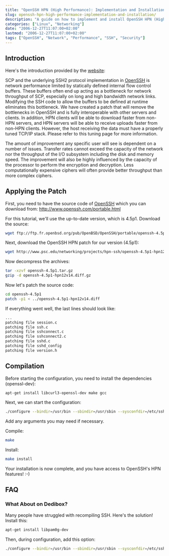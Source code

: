 ```yaml
---
title: "OpenSSH HPN (High Performance): Implementation and Installation"
slug: openssh-hpn-high-performance-implementation-and-installation/
description: "A guide on how to implement and install OpenSSH HPN (High Performance Enabled) which removes performance bottlenecks in standard OpenSSH."
categories: ["Linux", "Networking"]
date: "2006-12-27T11:07:00+02:00"
lastmod: "2006-12-27T11:07:00+02:00"
tags: ["OpenSSH", "Network", "Performance", "SSH", "Security"]
---
```


## Introduction

Here's the introduction provided by the [website](https://www.psc.edu/networking/projects/hpn-ssh/):

SCP and the underlying SSH2 protocol implementation in [OpenSSH](https://www.openssh.com) is network performance limited by statically defined internal flow control buffers. These buffers often end up acting as a bottleneck for network throughput of SCP, especially on long and high bandwidth network links. Modifying the SSH code to allow the buffers to be defined at runtime eliminates this bottleneck. We have created a patch that will remove the bottlenecks in OpenSSH and is fully interoperable with other servers and clients. In addition, HPN clients will be able to download faster from non-HPN servers, and HPN servers will be able to receive uploads faster from non-HPN clients. However, the host receiving the data must have a properly tuned TCP/IP stack. Please refer to this tuning page for more information.

The amount of improvement any specific user will see is dependent on a number of issues. Transfer rates cannot exceed the capacity of the network nor the throughput of the I/O subsystem including the disk and memory speed. The improvement will also be highly influenced by the capacity of the processor to perform the encryption and decryption. Less computationally expensive ciphers will often provide better throughput than more complex ciphers.

## Applying the Patch

First, you need to have the source code of [OpenSSH](https://www.openssh.com) which you can download from: http://www.openssh.com/portable.html

For this tutorial, we'll use the up-to-date version, which is 4.5p1. Download the source:

```bash
wget ftp://ftp.fr.openbsd.org/pub/OpenBSD/OpenSSH/portable/openssh-4.5p1.tar.gz
```

Next, download the OpenSSH HPN patch for our version (4.5p1):

```bash
wget http://www.psc.edu/networking/projects/hpn-ssh/openssh-4.5p1-hpn12v14.diff.gz
```

Now decompress the archives:

```bash
tar -xzvf openssh-4.5p1.tar.gz
gzip -d openssh-4.5p1-hpn12v14.diff.gz
```

Now let's patch the source code:

```bash
cd openssh-4.5p1
patch -p1 < ../openssh-4.5p1-hpn12v14.diff
```

If everything went well, the last lines should look like:

```bash
...
patching file session.c
patching file ssh.c
patching file sshconnect.c
patching file sshconnect2.c
patching file sshd.c
patching file sshd_config
patching file version.h
```

## Compilation

Before starting the configuration, you need to install the dependencies (openssl-dev):

```bash
apt-get install libcurl3-openssl-dev make gcc
```

Next, we can start the configuration:

```bash
./configure --bindir=/usr/bin --sbindir=/usr/sbin --sysconfdir=/etc/ssh --with-md5-passwords
```

Add any arguments you may need if necessary.

Compile:

```bash
make
```

Install:

```bash
make install
```

Your installation is now complete, and you have access to OpenSSH's HPN features! :-)

## FAQ

### What About on Dedibox?

Many people have struggled with recompiling SSH. Here's the solution! Install this:

```bash
apt-get install libpam0g-dev
```

Then, during configuration, add this option:

```bash
./configure --bindir=/usr/bin --sbindir=/usr/sbin --sysconfdir=/etc/ssh --with-md5-passwords --with-pam
```
